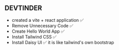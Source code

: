 ## DEVTINDER
- created a vite + react application ✅
- Remove Unnecessary Code ✅
- Create Hello World App ✅
- Install Tailwind CSS ✅
- Install Daisy UI ✅
  it is like tailwind's own bootstrap

